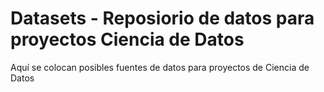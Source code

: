 # Datasets - Reposiorio de datos para proyectos Ciencia de Datos

Aquí se colocan posibles fuentes de datos para proyectos de Ciencia de Datos
